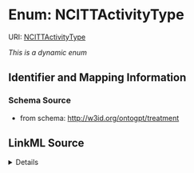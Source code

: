 # Enum: NCITTActivityType



URI: [NCITTActivityType](NCITTActivityType.md)


_This is a dynamic enum_








## Identifier and Mapping Information







### Schema Source


* from schema: http://w3id.org/ontogpt/treatment




## LinkML Source

<details>
```yaml
name: NCITTActivityType
from_schema: http://w3id.org/ontogpt/treatment
rank: 1000
reachable_from:
  source_ontology: obo:ncit
  source_nodes:
  - NCIT:C43431

```
</details>
